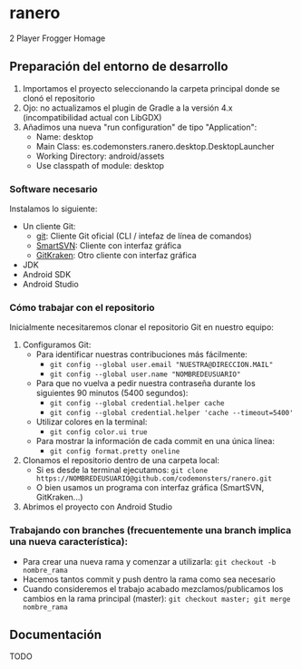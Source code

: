 # ranero
2 Player Frogger Homage

## Preparación del entorno de desarrollo

1. Importamos el proyecto seleccionando la carpeta principal donde se clonó el repositorio
2. Ojo: no actualizamos el plugin de Gradle a la versión 4.x (incompatibilidad actual con LibGDX)
3. Añadimos una nueva "run configuration" de tipo "Application":
    * Name: desktop
    * Main Class: es.codemonsters.ranero.desktop.DesktopLauncher
    * Working Directory: android/assets
    * Use classpath of module: desktop

### Software necesario

Instalamos lo siguiente:
* Un cliente Git:
    * [git](https://git-scm.com/downloads): Cliente Git oficial (CLI / intefaz de línea de comandos)
    * [SmartSVN](http://www.smartsvn.com/): Cliente con interfaz gráfica
    * [GitKraken](http://www.gitkraken.com/): Otro cliente con interfaz gráfica
* JDK
* Android SDK
* Android Studio

### Cómo trabajar con el repositorio

Inicialmente necesitaremos clonar el repositorio Git en nuestro equipo:

1. Configuramos Git:
    * Para identificar nuestras contribuciones más fácilmente:
        * ```git config --global user.email "NUESTRA@DIRECCION.MAIL"```
        * ```git config --global user.name "NOMBREDEUSUARIO"```
    * Para que no vuelva a pedir nuestra contraseña durante los siguientes 90 minutos (5400 segundos):
        * ```git config --global credential.helper cache```
        * ```git config --global credential.helper 'cache --timeout=5400'```
    * Utilizar colores en la terminal:
        * ```git config color.ui true```
    * Para mostrar la información de cada commit en una única línea:
        * ```git config format.pretty oneline```
2. Clonamos el repositorio dentro de una carpeta local:
    * Si es desde la terminal ejecutamos: ```git clone https://NOMBREDEUSUARIO@github.com/codemonsters/ranero.git```
    * O bien usamos un programa con interfaz gráfica (SmartSVN, GitKraken...)
3. Abrimos el proyecto con Android Studio

### Trabajando con branches (frecuentemente una branch implica una nueva característica):

* Para crear una nueva rama y comenzar a utilizarla: ```git checkout -b nombre_rama```
* Hacemos tantos commit y push dentro la rama como sea necesario
* Cuando consideremos el trabajo acabado mezclamos/publicamos los cambios en la rama principal (master): ```git checkout master; git merge nombre_rama```

## Documentación

TODO
